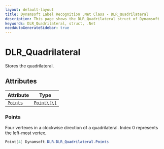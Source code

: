 ```yaml
---
layout: default-layout
title: Dynamsoft Label Recognition .Net Class - DLR_Quadrilateral
description: This page shows the DLR_Quadrilateral struct of Dynamsoft Label Recognition for .Net Language.
keywords: DLR_Quadrilateral, struct, .Net
needAutoGenerateSidebar: true
---
```



# DLR_Quadrilateral
Stores the quadrilateral.  


## Attributes
  
| Attribute | Type |
|---------- | ---- |
| [`Points`](#points) | [`Point\[\]`](dlr-point.md) |


### Points
Four vertexes in a clockwise direction of a quadrilateral. Index 0 represents the left-most vertex. 
```csharp
Point[4] Dynamsoft.DLR.DLR_Quadrilateral.Points
```



